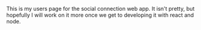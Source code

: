 This is my users page for the social connection web app. It isn't pretty, but hopefully I will work on it more once we get to developing it with react and node.